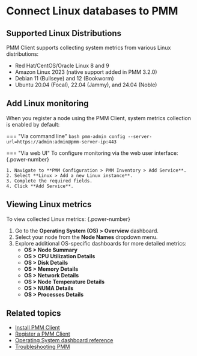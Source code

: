 # Connect Linux databases to PMM


## Supported Linux Distributions

PMM Client supports collecting system metrics from various Linux distributions:

- Red Hat/CentOS/Oracle Linux 8 and 9
- Amazon Linux 2023 (native support added in PMM 3.2.0)
- Debian 11 (Bullseye) and 12 (Bookworm)
- Ubuntu 20.04 (Focal), 22.04 (Jammy), and 24.04 (Noble)

## Add Linux monitoring

When you register a node using the PMM Client, system metrics collection is enabled by default:

=== "Via command line"
    ```bash
    pmm-admin config --server-url=https://admin:admin@pmm-server-ip:443
    ```

=== "Via web UI"
    To configure monitoring via the web user interface:
    {.power-number}

    1. Navigate to **PMM Configuration > PMM Inventory > Add Service**.
    2. Select **Linux > Add a new Linux instance**.
    3. Complete the required fields.
    4. Click **Add Service**.

## Viewing Linux metrics

To view collected Linux metrics:
{.power-number}

1. Go to the **Operating System (OS) > Overview** dashboard.
2. Select your node from the **Node Names** dropdown menu.
3. Explore additional OS-specific dashboards for more detailed metrics:
    - **OS > Node Summary**
    - **OS > CPU Utilization Details**
    - **OS > Disk Details**
    - **OS > Memory Details**
    - **OS > Network Details**
    - **OS > Node Temperature Details**
    - **OS > NUMA Details**
    - **OS > Processes Details**

## Related topics

- [Install PMM Client](../../install-pmm-client/index.md)
- [Register a PMM Client](../connect-database/../../register-client-node/index.md)
- [Operating System dashboard reference](../../../reference/dashboards/dashboard-node-summary.md)
- [Troubleshooting PMM](../../../troubleshoot/index.md)
